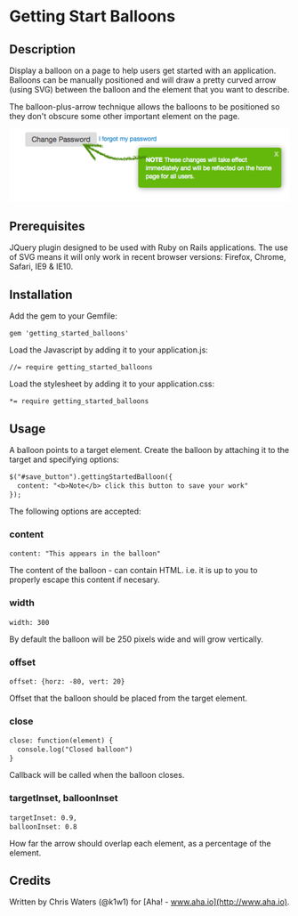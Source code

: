 # Getting Start Balloons

## Description

Display a balloon on a page to help users get started with an application.
Balloons can be manually positioned and will draw a pretty curved arrow 
(using SVG) between the balloon and the element that you want to describe.

The balloon-plus-arrow technique allows the balloons to be positioned so they
don't obscure some other important element on the page.

![Example](/screenshot.png "Example balloon")

## Prerequisites

JQuery plugin designed to be used with Ruby on Rails applications. The use
of SVG means it will only work in recent browser versions: Firefox, Chrome,
Safari, IE9 & IE10.

## Installation

Add the gem to your Gemfile:

    gem 'getting_started_balloons'

Load the Javascript by adding it to your application.js:

    //= require getting_started_balloons

Load the stylesheet by adding it to your application.css:

    *= require getting_started_balloons

## Usage

A balloon points to a target element. Create the balloon by attaching it
to the target and specifying options:

    $("#save_button").gettingStartedBalloon({
      content: "<b>Note</b> click this button to save your work"
    });
    
The following options are accepted:

### content

    content: "This appears in the balloon"

The content of the balloon - can contain HTML. i.e. it is up to you to 
properly escape this content if necesary.

### width

    width: 300
    
By default the balloon will be 250 pixels wide and will grow vertically. 

### offset    

    offset: {horz: -80, vert: 20}

Offset that the balloon should be placed from the target element.

### close

    close: function(element) {
      console.log("Closed balloon")
    }

Callback will be called when the balloon closes.

### targetInset, balloonInset

    targetInset: 0.9,
    balloonInset: 0.8
    
How far the arrow should overlap each element, as a percentage of the element.

## Credits

Written by Chris Waters (@k1w1) for [Aha! - www.aha.io](http://www.aha.io).